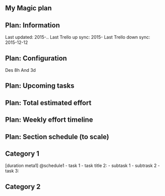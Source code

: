 ## My Magic plan

## Plan: Information

Last updated: 2015-..
Last Trello up sync: 2015-
Last Trello down sync: 2015-12-12

## Plan: Configuration

Des 8h
And 3d

## Plan: Upcoming tasks

## Plan: Total estimated effort 

## Plan: Weekly effort timeline

## Plan: Section schedule (to scale)

## Category 1
[duration meta1]
@schedule1
	- task 1
	- task title 2:
		- subtask 1
		- subtrask 2
	- task 3:

## Category 2

